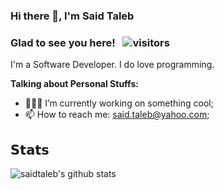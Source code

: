 ### Hi there 👋, I'm Said Taleb

<!--
**saidtaleb/saidtaleb** is a ✨ _special_ ✨ repository because its `README.md` (this file) appears on your GitHub profile.

Here are some ideas to get you started:

- 🔭 I’m currently working on ...
- 🌱 I’m currently learning ...
- 👯 I’m looking to collaborate on ...
- 🤔 I’m looking for help with ...
- 💬 Ask me about ...
- 📫 How to reach me: ...
- 😄 Pronouns: ...
- ⚡ Fun fact: ...
-->

### Glad to see you here! &nbsp; ![visitors](https://visitor-badge.glitch.me/badge?page_id=saidtaleb.saidtaleb)

I'm a Software Developer. I do love programming.

**Talking about Personal Stuffs:**

- 👨🏻‍💻 I’m currently working on something cool;
- 📫 How to reach me: said.taleb@yahoo.com;

## 𝗦𝘁𝗮𝘁𝘀

![saidtaleb's github stats](https://github-readme-stats.vercel.app/api?username=saidtaleb&show_icons=true&theme=dracula)

